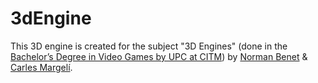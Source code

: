 # 3dEngine
This 3D engine is created for the subject "3D Engines" (done in the [Bachelor’s Degree in Video Games by UPC at CITM](https://www.citm.upc.edu/ing/estudis/graus-videojocs/)) by [Norman Benet](https://github.com/Normanbg) & [Carles Margelí](https://github.com/Margeli).
